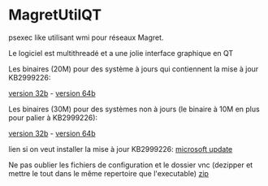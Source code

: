 # MagretUtilQT
psexec like utilisant wmi pour réseaux Magret.

Le logiciel est multithreadé et a une jolie interface graphique en QT

Les binaires (20M) pour des système à jours qui contiennent la mise à jour KB2999226:

[version 32b](https://github.com/bbmt-bbmt/MagretUtilQT/raw/master/binaires/MagretUtilQT-WP35-32b-v0.1.exe) - 
[version 64b](https://github.com/bbmt-bbmt/MagretUtilQT/raw/master/binaires/MagretUtilQT-WP35-64b-v0.1.exe)

Les binaires (30M) pour des systèmes non à jours (le binaire à 10M en plus pour palier à KB2999226):

[version 32b](https://github.com/bbmt-bbmt/MagretUtilQT/raw/master/binaires/MagretUtilQT-WP34-32b-v0.1.exe) - 
[version 64b](https://github.com/bbmt-bbmt/MagretUtilQT/raw/master/binaires/MagretUtilQT-WP34-64b-v0.1.exe)

lien si on veut installer la mise à jour KB2999226:
[microsoft update](https://support.microsoft.com/fr-fr/help/2999226/update-for-universal-c-runtime-in-windows)

Ne pas oublier les fichiers de configuration et le dossier vnc (dezipper et mettre le tout dans le même repertoire que l'executable)
[zip](https://github.com/bbmt-bbmt/MagretUtilQT/raw/master/binaires/configuration.zip)